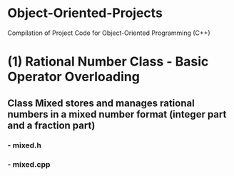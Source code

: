 # Object-Oriented-Projects
Compilation of Project Code for Object-Oriented Programming (C++)

# (1) Rational Number Class - Basic Operator Overloading
## Class Mixed stores and manages rational numbers in a mixed number format (integer part and a fraction part)
###   - mixed.h
###   - mixed.cpp
